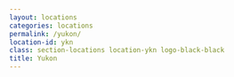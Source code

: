 ```yaml
---
layout: locations
categories: locations
permalink: /yukon/
location-id: ykn
class: section-locations location-ykn logo-black-black
title: Yukon
---
```

